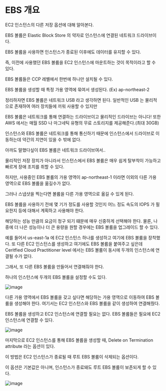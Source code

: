 # EBS 개요

EC2 인스턴스의 다른 저장 옵션에 대해 알아본다.

EBS 볼륨은 Elastic Block Store 의 약자로 인스턴스에 연결된 네트워크 드라이브이다.

EBS 볼륨을 사용하면 인스턴스가 종료된 이후에도 데이터를 유지할 수 있다.

즉, 이전에 사용했던 EBS 볼륨을 EC2 인스턴스에 마운트하는 것이 목적이라고 할 수 있다.

EBS 볼륨들은 CCP 레벨에서 한번에 하나만 설치될 수 있다. 

EBS 볼륨을 생성할 때 특정 가용 영역에 묶여서 생성된다. (Ex) ap-northeast-2

정리하자면 EBS 볼륨은 네트워크 USB 라고 생각하면 된다. 일반적인 USB 는 물리적으로 존재하여 여러 장치들에 끼워 사용할 수 있지만

EBS 볼륨은 네트워크를 통해 연결하는 드라이브이고 물리적인 드라이브는 아니다! 또한 AWS 에서는 매월 SSD 나 마그네틱 유형의 무료 스토리지를 제공해준다.(최대 30GB)

인스턴스와 EBS 볼륨은 네트워크를 통해 통신하기 때문에 인스턴스에서 드라이브로 이동하는데 약간의 지연이 있을 수 밖에 없다.

아까도 말했다싶이 EBS 볼륨은 네트워크 드라이브여서..

물리적인 저장 장치가 아니라서 인스턴스에서 EBS 볼륨은 매우 쉽게 탈부착이 가능하고 빠르게 장애 조치를 취할 수 있다.

하지만, 사용중인 EBS 볼륨의 가용 영역이 ap-northeast-1 이라면 이외의 다른 가용 영역으로 EBS 볼륨을 옮길수가 없다.

그러나 스냅샷을 찍는다면 볼륨을 다른 가용 영역으로 옮길 수 있게 된다.

EBS 볼륨을 사용하기 전에 몇 기가 정도를 사용할 것인지 어느 정도 속도의 IOPS 가 필요한지 등에 대해서 계획하고 사용해야 한다.

해당하는 성능 만큼의 요금이 청구 되기 떄문에 매우 신중하게 선택해야 한다. 물론, 나중에 더 나은 성능이나 더 큰 용량을 원할 경우에는 EBS 볼륨을 업그레이드 할 수 있다.

예를 들어서 us-east-1a 에 EC2 인스턴스 하나를 생성하고 여기에 EBS 볼륨을 장착했다. 또 다른 EC2 인스턴스를 생성하고 여기에도 EBS 볼륨을 붙여주고 싶은데 Ceritfied Cloud Practitioner level 에서는 EBS 볼륨이 동시에 두개의 인스턴스에 연결될 수가 없다.

그래서, 또 다른 EBS 볼륨을 만들어서 연결해줘야 한다.

하나의 인스턴스에 두개의 EBS 볼륨을 설정할 수도 있다.

![image](https://user-images.githubusercontent.com/67403886/157062365-045d80f6-c8bf-4e41-a586-34f62dec0580.png)

다른 가용 영역에서 EBS 볼륨을 갖고 싶다면 해당하는 가용 영역으로 이동하여 EBS 볼륨을 생성해야 한다. 여기서는 EC2 인스턴스와 EBS 볼륨을 같이 생성하여 연결해줬다. 

EBS 볼륨을 생성하고 EC2 인스턴스에 연결할 필요는 없다. EBS 볼륨들은 필요에 EC2 인스턴스에 연결할 수 있다.

![image](https://user-images.githubusercontent.com/67403886/157062788-78e9dd6b-9de0-409f-a931-f84c6ce55618.png)

마지막으로 EC2 인스턴스를 통해 EBS 볼륨을 생성할 때, Delete on Termination attribute 라는 옵션이 있다.

이 방법은 EC2 인스턴스가 종료될 때 루트 EBS 볼륨이 삭제되는 옵션이다.

이 옵션은 기본값은 아니며, 인스턴스가 종료돼도 루트 EBS 볼륨이 보존되게 할 수 있다.

![image](https://user-images.githubusercontent.com/67403886/157063192-da6617fd-9408-49df-adce-451544d92b3a.png)
